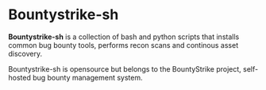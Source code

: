 
# Bountystrike-sh

**Bountystrike-sh** is a collection of bash and python scripts that installs common bug bounty tools, performs recon scans and continous asset discovery.

Bountystrike-sh is opensource but belongs to the BountyStrike project, self-hosted bug bounty management system.
